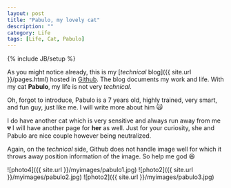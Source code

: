 ```yaml
---
layout: post
title: "Pabulo, my lovely cat"
description: ""
category: Life
tags: [Life, Cat, Pabulo]
---
```

{% include JB/setup %}
<script type="text/javascript"
 src="http://cdn.mathjax.org/mathjax/latest/MathJax.js?config=TeX-AMS-MML_HTMLorMML">
</script>


As you might notice already, this is my [_technical_ blog]({{ site.url }}/pages.html) hosted in [Github](https://github.com/hongyusu). The blog documents my work and life. With my cat **Pabulo**, my life is not very _technical_.

Oh, forgot to introduce, Pabulo is a 7 years old, highly trained, very smart, and fun guy, just like me. I will write more about him :scream_cat:

I do have another cat which is very sensitive and always run away from me :broken_heart: I will have another page for **her** as well. Just for your curiosity, she and Pabulo are nice couple however being neutralized. 

Again, on the _technical_ side, Github does not handle image well for which it throws away position information of the image. So help me god :laughing:

![photo4]({{ site.url }}/myimages/pabulo1.jpg)
![photo2]({{ site.url }}/myimages/pabulo2.jpg)
![photo2]({{ site.url }}/myimages/pabulo3.jpg)
